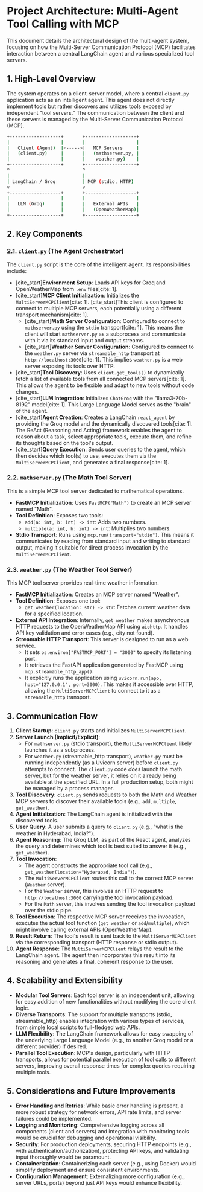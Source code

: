 # Project Architecture: Multi-Agent Tool Calling with MCP

This document details the architectural design of the multi-agent system, focusing on how the Multi-Server Communication Protocol (MCP) facilitates interaction between a central LangChain agent and various specialized tool servers.

## 1. High-Level Overview

The system operates on a client-server model, where a central `client.py` application acts as an intelligent agent. This agent does not directly implement tools but rather discovers and utilizes tools exposed by independent "tool servers." The communication between the client and these servers is managed by the Multi-Server Communication Protocol (MCP).
```bash
+-------------------+       +-------------------+
|                   |       |                   |
|   Client (Agent)  |<----->|   MCP Servers     |
|   (client.py)     |       |   (mathserver.py, |
|                   |       |    weather.py)    |
+-------------------+       +-------------------+
^                           ^
|                           |
| LangChain / Groq          | MCP (stdio, HTTP)
v                           v
+-------------------+       +-------------------+
|                   |       |                   |
|   LLM (Groq)      |       |   External APIs   |
|                   |       |   (OpenWeatherMap)|
+-------------------+       +-------------------+
```

## 2. Key Components

### 2.1. `client.py` (The Agent Orchestrator)

The `client.py` script is the core of the intelligent agent. Its responsibilities include:

* [cite_start]**Environment Setup**: Loads API keys for Groq and OpenWeatherMap from `.env` files[cite: 1].
* [cite_start]**MCP Client Initialization**: Initializes the `MultiServerMCPClient`[cite: 1]. [cite_start]This client is configured to connect to multiple MCP servers, each potentially using a different transport mechanism[cite: 1].
    * [cite_start]**Math Server Configuration**: Configured to connect to `mathserver.py` using the `stdio` transport[cite: 1]. This means the client will start `mathserver.py` as a subprocess and communicate with it via its standard input and output streams.
    * [cite_start]**Weather Server Configuration**: Configured to connect to the `weather.py` server via `streamable_http` transport at `http://localhost:3000`[cite: 1]. This implies `weather.py` is a web server exposing its tools over HTTP.
* [cite_start]**Tool Discovery**: Uses `client.get_tools()` to dynamically fetch a list of available tools from all connected MCP servers[cite: 1]. This allows the agent to be flexible and adapt to new tools without code changes.
* [cite_start]**LLM Integration**: Initializes `ChatGroq` with the "llama3-70b-8192" model[cite: 1]. This Large Language Model serves as the "brain" of the agent.
* [cite_start]**Agent Creation**: Creates a LangChain `react_agent` by providing the Groq model and the dynamically discovered tools[cite: 1]. The ReAct (Reasoning and Acting) framework enables the agent to reason about a task, select appropriate tools, execute them, and refine its thoughts based on the tool's output.
* [cite_start]**Query Execution**: Sends user queries to the agent, which then decides which tool(s) to use, executes them via the `MultiServerMCPClient`, and generates a final response[cite: 1].

### 2.2. `mathserver.py` (The Math Tool Server)

This is a simple MCP tool server dedicated to mathematical operations.

* **FastMCP Initialization**: Uses `FastMCP("Math")` to create an MCP server named "Math".
* **Tool Definition**: Exposes two tools:
    * `add(a: int, b: int) -> int`: Adds two numbers.
    * `multiple(a: int, b: int) -> int`: Multiplies two numbers.
* **Stdio Transport**: Runs using `mcp.run(transport="stdio")`. This means it communicates by reading from standard input and writing to standard output, making it suitable for direct process invocation by the `MultiServerMCPClient`.

### 2.3. `weather.py` (The Weather Tool Server)

This MCP tool server provides real-time weather information.

* **FastMCP Initialization**: Creates an MCP server named "Weather".
* **Tool Definition**: Exposes one tool:
    * `get_weather(location: str) -> str`: Fetches current weather data for a specified location.
* **External API Integration**: Internally, `get_weather` makes asynchronous HTTP requests to the OpenWeatherMap API using `aiohttp`. It handles API key validation and error cases (e.g., city not found).
* **Streamable HTTP Transport**: This server is designed to run as a web service.
    * It sets `os.environ["FASTMCP_PORT"] = "3000"` to specify its listening port.
    * It retrieves the FastAPI application generated by FastMCP using `mcp.streamable_http_app()`.
    * It explicitly runs the application using `uvicorn.run(app, host="127.0.0.1", port=3000)`. This makes it accessible over HTTP, allowing the `MultiServerMCPClient` to connect to it as a `streamable_http` transport.

## 3. Communication Flow

1.  **Client Startup**: `client.py` starts and initializes `MultiServerMCPClient`.
2.  **Server Launch (Implicit/Explicit)**:
    * For `mathserver.py` (stdio transport), the `MultiServerMCPClient` likely launches it as a subprocess.
    * For `weather.py` (streamable\_http transport), `weather.py` must be running independently (as a Uvicorn server) before `client.py` attempts to connect. The `client.py` code *does* launch the math server, but for the weather server, it relies on it already being available at the specified URL. In a full production setup, both might be managed by a process manager.
3.  **Tool Discovery**: `client.py` sends requests to both the Math and Weather MCP servers to discover their available tools (e.g., `add`, `multiple`, `get_weather`).
4.  **Agent Initialization**: The LangChain agent is initialized with the discovered tools.
5.  **User Query**: A user submits a query to `client.py` (e.g., "what is the weather in Hyderabad, India?").
6.  **Agent Reasoning**: The Groq LLM, as part of the React agent, analyzes the query and determines which tool is best suited to answer it (e.g., `get_weather`).
7.  **Tool Invocation**:
    * The agent constructs the appropriate tool call (e.g., `get_weather(location="Hyderabad, India")`).
    * The `MultiServerMCPClient` routes this call to the correct MCP server (`Weather` server).
    * For the `Weather` server, this involves an HTTP request to `http://localhost:3000` carrying the tool invocation payload.
    * For the `Math` server, this involves sending the tool invocation payload over the stdio pipe.
8.  **Tool Execution**: The respective MCP server receives the invocation, executes the actual tool function (`get_weather` or `add`/`multiple`), which might involve calling external APIs (OpenWeatherMap).
9.  **Result Return**: The tool's result is sent back to the `MultiServerMCPClient` via the corresponding transport (HTTP response or stdio output).
10. **Agent Response**: The `MultiServerMCPClient` relays the result to the LangChain agent. The agent then incorporates this result into its reasoning and generates a final, coherent response to the user.

## 4. Scalability and Extensibility

* **Modular Tool Servers**: Each tool server is an independent unit, allowing for easy addition of new functionalities without modifying the core client logic.
* **Diverse Transports**: The support for multiple transports (stdio, streamable\_http) enables integration with various types of services, from simple local scripts to full-fledged web APIs.
* **LLM Flexibility**: The LangChain framework allows for easy swapping of the underlying Large Language Model (e.g., to another Groq model or a different provider) if desired.
* **Parallel Tool Execution**: MCP's design, particularly with HTTP transports, allows for potential parallel execution of tool calls to different servers, improving overall response times for complex queries requiring multiple tools.

## 5. Considerations and Future Improvements

* **Error Handling and Retries**: While basic error handling is present, a more robust strategy for network errors, API rate limits, and server failures could be implemented.
* **Logging and Monitoring**: Comprehensive logging across all components (client and servers) and integration with monitoring tools would be crucial for debugging and operational visibility.
* **Security**: For production deployments, securing HTTP endpoints (e.g., with authentication/authorization), protecting API keys, and validating input thoroughly would be paramount.
* **Containerization**: Containerizing each server (e.g., using Docker) would simplify deployment and ensure consistent environments.
* **Configuration Management**: Externalizing more configuration (e.g., server URLs, ports) beyond just API keys would enhance flexibility.
